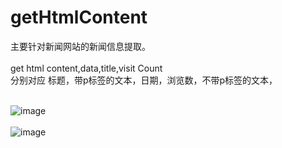 # getHtmlContent
主要针对新闻网站的新闻信息提取。</br></br>
get html content,data,title,visit Count</br>
分别对应 标题，带p标签的文本，日期，浏览数，不带p标签的文本，</br></br>

![image](https://github.com/myacai/getHtmlContent/blob/master/image/github.PNG")
</br></br>
![image](https://github.com/myacai/getHtmlContent/blob/master/image/html.PNG")
